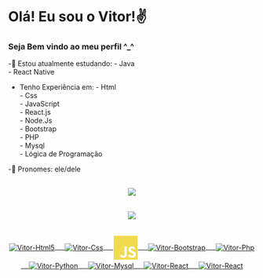 # Olá! Eu sou o Vitor!✌ 

 ### Seja Bem vindo ao meu perfil  ^_^

-📝 Estou atualmente estudando:
      - Java <br>
      - React Native <br>
      
- Tenho Experiência em:
      - Html <br>
      - Css <br>
      - JavaScript <br>
      - React.js <br>
      - Node.Js <br>
      - Bootstrap <br>
      - PHP <br>
      - Mysql <br>
      - Lógica de Programação <br>
      
-🎩 Pronomes: ele/dele

##

<div align="center">
  <a href="https://github.com/VitorNovaisV">
  <img height="180em" src="https://github-readme-stats.vercel.app/api?username=VitorNovaisV&show_icons=true&theme=dark&include_all_commits=true&count_private=true"/>
 
 ##
 
 <img height="180em" src="https://github-readme-stats.vercel.app/api/top-langs/?username=VitorNovaisV&layout=compact&langs_count=7&theme=dark"/>
  
</div>

##



<div align="center">

   <img align="center" alt="Vitor-Html5" height="50" width="50" src="https://cdn.jsdelivr.net/gh/devicons/devicon/icons/html5/html5-original.svg">
ㅤ
   <img align="center" alt="Vitor-Css" height="50" width="50" src="https://cdn.jsdelivr.net/gh/devicons/devicon/icons/css3/css3-plain-wordmark.svg">
ㅤ
   <img align="center" alt="Vitor-Js" height="50" width="50" src="https://raw.githubusercontent.com/devicons/devicon/master/icons/javascript/javascript-plain.svg">
 ㅤ
   <img align="center" alt="Vitor-Bootstrap" height="50" width="50" src="https://cdn.jsdelivr.net/gh/devicons/devicon/icons/bootstrap/bootstrap-plain-wordmark.svg">
 ㅤ
   <img align="center" alt="Vitor-Php" height="50" width="50" src="https://cdn.jsdelivr.net/gh/devicons/devicon/icons/php/php-original.svg">
 ㅤ
   <img align="center" alt="Vitor-Python" height="50" width="50" src="https://cdn.jsdelivr.net/gh/devicons/devicon/icons/python/python-original.svg">
 ㅤ
   <img align="center" alt="Vitor-Mysql" height="50" width="50" src="https://cdn.jsdelivr.net/gh/devicons/devicon/icons/mysql/mysql-original-wordmark.svg">
 ㅤ
   <img align="center" alt="Vitor-React" height="50" width="50" src="https://cdn.jsdelivr.net/gh/devicons/devicon/icons/react/react-original.svg">
 ㅤ
   <img align="center" alt="Vitor-React" height="50" width="50" src="https://cdn.jsdelivr.net/gh/devicons/devicon/icons/nodejs/nodejs-original.svg" />
   
</div>

